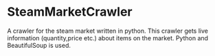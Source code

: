 # SteamMarketCrawler
A crawler for the steam market written in python. This crawler gets live information (quantity,price etc.) about items on the market. Python and BeautifulSoup is used.
